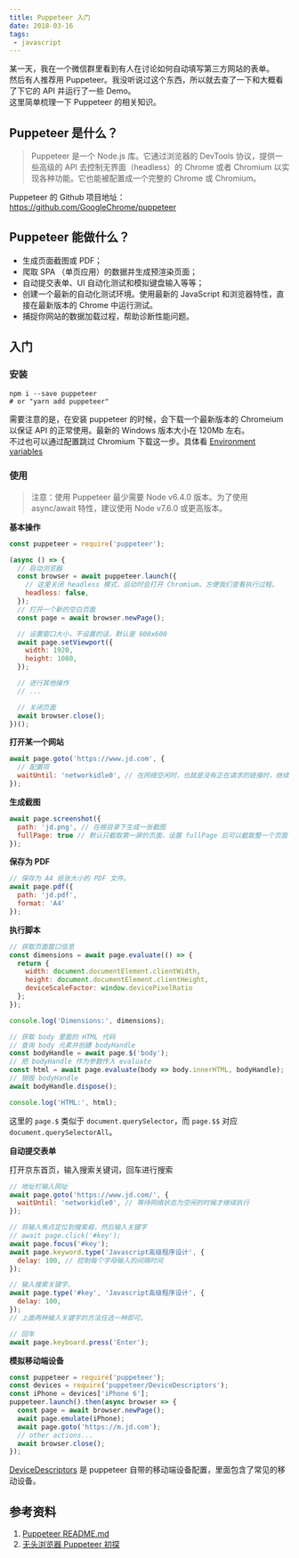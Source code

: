 ```yaml
---
title: Puppeteer 入门
date: 2018-03-16
tags: 
 - javascript
---
```


某一天，我在一个微信群里看到有人在讨论如何自动填写第三方网站的表单。  
然后有人推荐用 Puppeteer。我没听说过这个东西，所以就去查了一下和大概看了下它的 API 并运行了一些 Demo。  
这里简单梳理一下 Puppeteer 的相关知识。

<!-- more -->

## Puppeteer 是什么？

> Puppeteer 是一个 Node.js 库。它通过浏览器的 DevTools 协议，提供一些高级的 API 去控制无界面（headless）的 Chrome 或者 Chromium 以实现各种功能。它也能被配置成一个完整的 Chrome 或 Chromium。

Puppeteer 的 Github 项目地址：https://github.com/GoogleChrome/puppeteer

## Puppeteer 能做什么？

- 生成页面截图或 PDF；
- 爬取 SPA （单页应用）的数据并生成预渲染页面；
- 自动提交表单、UI 自动化测试和模拟键盘输入等等；
- 创建一个最新的自动化测试环境。使用最新的 JavaScript 和浏览器特性，直接在最新版本的 Chrome 中运行测试。
- 捕捉你网站的数据加载过程，帮助诊断性能问题。

## 入门

### 安装

```shell
npm i --save puppeteer
# or "yarn add puppeteer"
```

需要注意的是，在安装 puppeteer 的时候，会下载一个最新版本的 Chromeium 以保证 API 的正常使用。最新的 Windows 版本大小在 120Mb 左右。  
不过也可以通过配置跳过 Chromium 下载这一步。具体看 [Environment variables](https://github.com/GoogleChrome/puppeteer/blob/master/docs/api.md#environment-variables)

### 使用

> 注意：使用 Puppeteer 最少需要 Node v6.4.0 版本。为了使用 async/await 特性，建议使用 Node v7.6.0 或更高版本。

**基本操作**

```javascript
const puppeteer = require('puppeteer');

(async () => {
  // 启动浏览器
  const browser = await puppeteer.launch({
    // 这里关闭 headless 模式，启动时会打开 Chromium。方便我们查看执行过程。
    headless: false,
  });
  // 打开一个新的空白页面
  const page = await browser.newPage();

  // 设置窗口大小，不设置的话，默认是 800x600
  await page.setViewport({
    width: 1920,
    height: 1080,
  });

  // 进行其他操作
  // ...

  // 关闭页面
  await browser.close();
})();
```

**打开某一个网站**

```javascript
await page.goto('https://www.jd.com', {
  // 配置项
  waitUntil: 'networkidle0', // 在网络空闲时，也就是没有正在请求的链接时，继续执行
});
```

**生成截图**

```javascript
await page.screenshot({
  path: 'jd.png', // 在根目录下生成一张截图
  fullPage: true // 默认只截取第一屏的页面，设置 fullPage 后可以截取整一个页面
});
```

**保存为 PDF**

```javascript
// 保存为 A4 纸张大小的 PDF 文件。
await page.pdf({
  path: 'jd.pdf',
  format: 'A4'
});
```

**执行脚本**

```javascript
// 获取页面窗口信息
const dimensions = await page.evaluate(() => {
  return {
    width: document.documentElement.clientWidth,
    height: document.documentElement.clientHeight,
    deviceScaleFactor: window.devicePixelRatio
  };
});

console.log('Dimensions:', dimensions);

// 获取 body 里面的 HTML 代码
// 查询 body 元素并创建 bodyHandle
const bodyHandle = await page.$('body');
// 把 bodyHandle 作为参数传入 evaluate
const html = await page.evaluate(body => body.innerHTML, bodyHandle);
// 销毁 bodyHandle
await bodyHandle.dispose();

console.log('HTML:', html);
```

这里的 `page.$` 类似于 `document.querySelector`，而 `page.$$` 对应 `document.querySelectorAll`。

**自动提交表单**

打开京东首页，输入搜索关键词，回车进行搜索

```javascript
// 地址栏输入网址
await page.goto('https://www.jd.com/', {
  waitUntil: 'networkidle0', // 等待网络状态为空闲的时候才继续执行
});

// 将输入焦点定位到搜索框，然后输入关键字
// await page.click('#key');
await page.focus('#key');
await page.keyword.type('Javascript高级程序设计', {
  delay: 100, // 控制每个字母输入的间隔时间
});

// 输入搜索关键字。
await page.type('#key', 'Javascript高级程序设计', {
  delay: 100, 
});
// 上面两种输入关键字的方法任选一种即可。

// 回车
await page.keyboard.press('Enter');
```

**模拟移动端设备**

```javascript
const puppeteer = require('puppeteer');
const devices = require('puppeteer/DeviceDescriptors');
const iPhone = devices['iPhone 6'];
puppeteer.launch().then(async browser => {
  const page = await browser.newPage();
  await page.emulate(iPhone);
  await page.goto('https://m.jd.com');
  // other actions...
  await browser.close();
});
```

[DeviceDescriptors](https://github.com/GoogleChrome/puppeteer/blob/master/DeviceDescriptors.js) 是 puppeteer 自带的移动端设备配置，里面包含了常见的移动设备。

## 参考资料

1. [Puppeteer README.md](https://github.com/GoogleChrome/puppeteer)
2. [无头浏览器 Puppeteer 初探](https://github.com/ProtoTeam/blog/blob/master/201710/2.md)
